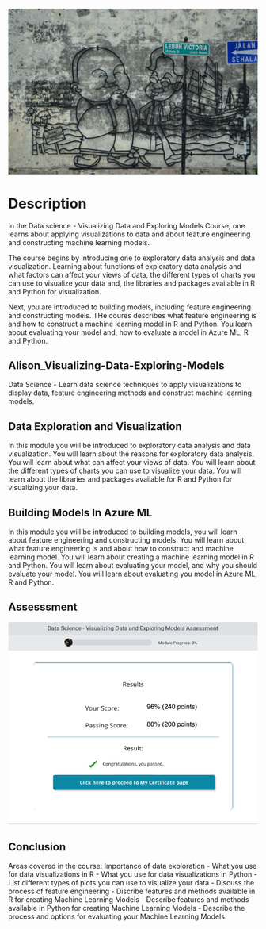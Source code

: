 ![](image/data.png)

# Description
In the Data science - Visualizing Data and Exploring Models Course, one learns about applying visualizations to data and about feature engineering and constructing machine learning models. 

The course begins by introducing one to exploratory data analysis and data visualization. Learning about functions of exploratory data analysis and what factors can affect your views of data, the different types of charts you can use to visualize your data and, the libraries and packages available in R and Python for visualization. 

Next, you are introduced to building models, including feature engineering and constructing models. THe coures describes what feature engineering is and how to construct a machine learning model in R and Python. You learn about evaluating your model and, how to evaluate a model in Azure ML, R and Python.

## Alison_Visualizing-Data-Exploring-Models
Data Science - Learn data science techniques to apply visualizations to display data, feature engineering methods and construct machine learning models.

## Data Exploration and Visualization
In this module you will be introduced to exploratory data analysis and data visualization. You will learn about the reasons for exploratory data analysis. You will learn about what can affect your views of data. You will learn about the different types of charts you can use to visualize your data. You will learn about the libraries and packages available for R and Python for visualizing your data.

## Building Models In Azure ML
In this module you will be introduced to building models, you will learn about feature engineering and constructing models. You will learn about what feature engineering is and about how to construct and machine learning model. You will learn about creating a machine learning model in R and Python. You will learn about evaluating your model, and why you should evaluate your model. You will learn about evaluating you model in Azure ML, R and Python.

## Assesssment
![](image/Results.png)

## Conclusion
Areas covered in the course: Importance of data exploration - What you use for data visualizations in R - What you use for data visualizations in Python - List different types of plots you can use to visualize your data - Discuss the process of feature engineering - Discribe features and methods available in R for creating Machine Learning Models - Describe features and methods available in Python for creating Machine Learning Models - Describe the process and options for evaluating your Machine Learning Models.
